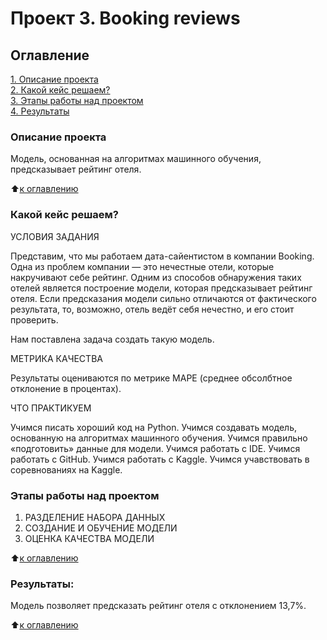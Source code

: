 # Проект 3. Booking reviews

## Оглавление  
[1. Описание проекта](https://github.com/Lily-8991/Skilf/blob/main/README.md#Описание-проекта)  
[2. Какой кейс решаем?](https://github.com/Lily-8991/Skilf/blob/main/README.md#Какой-кейс-решаем)  
[3. Этапы работы над проектом](https://github.com/Lily-8991/Skilf/blob/main/README.md#Этапы-работы-над-проектом)  
[4. Результаты](https://github.com/Lily-8991/Skilf/blob/main/README.md#Результаты)    


### Описание проекта    
Модель, основанная на алгоритмах машинного обучения, предсказывает рейтинг отеля.

:arrow_up:[к оглавлению](https://github.com/Lily-8991/Skilf/blob/main/README.md#Оглавление)

### Какой кейс решаем?  
УСЛОВИЯ ЗАДАНИЯ

Представим, что мы работаем дата-сайентистом в компании Booking. Одна из проблем компании — это нечестные отели, которые накручивают себе рейтинг. Одним из способов обнаружения таких отелей является построение модели, которая предсказывает рейтинг отеля. Если предсказания модели сильно отличаются от фактического результата, то, возможно, отель ведёт себя нечестно, и его стоит проверить.

Нам поставлена задача создать такую модель.

МЕТРИКА КАЧЕСТВА

Результаты оцениваются по метрике MAPE (среднее обсолбтное отклонение в процентах).

ЧТО ПРАКТИКУЕМ

Учимся писать хороший код на Python. Учимся создавать модель, основанную на алгоритмах машинного обучения. Учимся правильно «подготовить» данные для модели. Учимся работать с IDE. Учимся работать с GitHub. Учимся работать с Kaggle. Учимся учавствовать в соревнованиях на Kaggle.

### Этапы работы над проектом  
1. РАЗДЕЛЕНИЕ НАБОРА ДАННЫХ
2. СОЗДАНИЕ И ОБУЧЕНИЕ МОДЕЛИ
3. ОЦЕНКА КАЧЕСТВА МОДЕЛИ

:arrow_up:[к оглавлению](https://github.com/Lily-8991/Skilf/blob/main/README.md#Оглавление)

### Результаты:  
Модель позволяет предсказать рейтинг отеля с отклонением 13,7%.

:arrow_up:[к оглавлению](https://github.com/Lily-8991/Skilf/blob/main/README.md#Оглавление)



